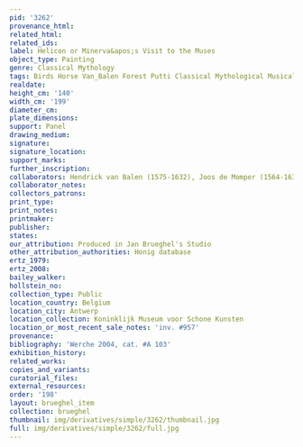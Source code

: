 ```yaml
---
pid: '3262'
provenance_html: 
related_html: 
related_ids: 
label: Helicon or Minerva&apos;s Visit to the Muses
object_type: Painting
genre: Classical Mythology
tags: Birds Horse Van_Balen Forest Putti Classical Mythological Musical_instruments
realdate: 
height_cm: '140'
width_cm: '199'
diameter_cm: 
plate_dimensions: 
support: Panel
drawing_medium: 
signature: 
signature_location: 
support_marks: 
further_inscription: 
collaborators: Hendrick van Balen (1575-1632), Joos de Momper (1564-1635)
collaborator_notes: 
collectors_patrons: 
print_type: 
print_notes: 
printmaker: 
publisher: 
states: 
our_attribution: Produced in Jan Brueghel's Studio
other_attribution_authorities: Honig database
ertz_1979: 
ertz_2008: 
bailey_walker: 
hollstein_no: 
collection_type: Public
location_country: Belgium
location_city: Antwerp
location_collection: Koninklijk Museum voor Schone Kunsten
location_or_most_recent_sale_notes: 'inv. #957'
provenance: 
bibliography: 'Werche 2004, cat. #A 103'
exhibition_history: 
related_works: 
copies_and_variants: 
curatorial_files: 
external_resources: 
order: '198'
layout: brueghel_item
collection: brueghel
thumbnail: img/derivatives/simple/3262/thumbnail.jpg
full: img/derivatives/simple/3262/full.jpg
---
```

